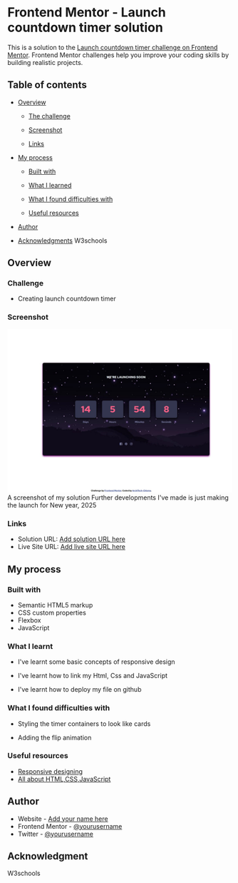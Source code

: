 # Frontend Mentor - Launch countdown timer solution

This is a solution to the [Launch countdown timer challenge on Frontend Mentor](https://www.frontendmentor.io/challenges/launch-countdown-timer-N0XkGfyz-). Frontend Mentor challenges help you improve your coding skills by building realistic projects. 

## Table of contents

- [Overview](#overview)
  - [The challenge](#the-challenge)
 
  - [Screenshot](#screenshot)

  - [Links](#links)
- [My process](#my-process)
  - [Built with](#built-with) 
  - [What I learned](#what-i-learned)       

  - [What I found difficulties with]()

  - [Useful resources](#useful-resources)
  
  
- [Author](#author)
- [Acknowledgments](#acknowledgments)
W3schools

## Overview

### Challenge
-  Creating launch countdown timer


### Screenshot

![](/Assests/Screenshot.jpeg)
A screenshot of my solution
Further developments I've made is just making the launch for New year, 2025

### Links

- Solution URL: [Add solution URL here]()
- Live Site URL: [Add live site URL here](https://your-live-site-url.com)

## My process

### Built with

- Semantic HTML5 markup
- CSS custom properties
- Flexbox
- JavaScript

### What I learnt
- I've learnt some basic concepts of responsive design

 - I've learnt how to link my Html, Css and JavaScript 


 - I've learnt how to deploy my file on github

 ### What I found difficulties with

  - Styling the timer containers to look like cards

  - Adding the flip animation


### Useful resources

- [Responsive designing](https://kinsta.com/blog/responsive-web-design/) 
- [All about HTML,CSS,JavaScript](https://www.bing.com/ck/a?!&&p=66b1aab0e0d2c550ecf9dadcc9877fb35b3076385ac05a94465a0d47de76e934JmltdHM9MTczNDM5MzYwMA&ptn=3&ver=2&hsh=4&fclid=2195a500-4c1f-67f5-3d9f-b1f24d896613&psq=w3schools&u=a1aHR0cHM6Ly93d3cudzNzY2hvb2xzLmNvbS8&ntb=1)


## Author

- Website - [Add your name here](https://www.your-site.com)
- Frontend Mentor - [@yourusername](https://www.frontendmentor.io/profile/yourusername)
- Twitter - [@yourusername](https://www.twitter.com/yourusername)


## Acknowledgment
W3schools

